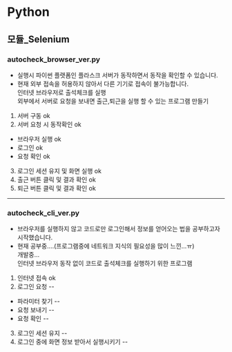# Python
## 모듈_Selenium
### autocheck_browser_ver.py
- 실행시 파이썬 플랫폼인 플라스크 서버가 동작하면서 동작을 확인할 수 있습니다.
- 현재 외부 접속을 허용하지 않아서 다른 기기로 접속이 불가능합니다.</br>
 인터넷 브라우저로 출석체크를 실행 </br>
 외부에서 서버로 요청을 보내면 출근,퇴근을 실행 할 수 있는 프로그램 만들기</br>
 1. 서버 구동                                        ok</br>
 2. 서버 요청 시 동작확인                             ok</br>
   - 브라우저 실행                                    ok</br>
   - 로그인                                           ok</br>
   - 요청 확인                                        ok</br>
 3. 로그인 세션 유지 및 화면 실행                      ok</br>
 4. 출근 버튼 클릭 및 결과 확인                        ok</br>
 5. 퇴근 버튼 클릭 및 결과 확인                        ok</br>
 
---
 
### autocheck_cli_ver.py
- 브라우저를 실행하지 않고 코드로만 로그인해서 정보를 얻어오는 법을 공부하고자 시작했습니다.
- 현재 공부중....(프로그램중에 네트워크 지식의 필요성을 많이 느낀...ㅠ)</br>
개발중...</br>
인터넷 브라우저 동작 없이 코드로 출석체크를 실행하기 위한 프로그램</br>
1. 인터넷 접속                                      ok</br>
2. 로그인 요청                                      --</br>
 - 파라미터 찾기                                    --</br>
 - 요청 보내기                                      --</br>
 - 요청 확인                                        --</br>
3. 로그인 세션 유지                                 --</br>
4. 로그인 중에 화면 정보 받아서 실행시키기            --</br>
